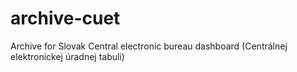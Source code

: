 # archive-cuet
Archive for Slovak Central electronic bureau dashboard (Centrálnej elektronickej úradnej tabuli) 
